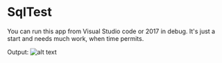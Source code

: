 # SqlTest


You can run this app from Visual Studio code or 2017 in debug. 
It's just a start and needs much work, when time permits.

Output:
![alt text](https://raw.githubusercontent.com/Abitabove/Master/SqlTest/Output1.png)
